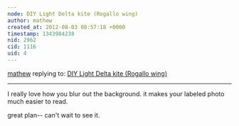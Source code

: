 ```yaml
---
node: DIY Light Delta kite (Rogallo wing)
author: mathew
created_at: 2012-08-03 08:57:18 +0000
timestamp: 1343984238
nid: 2962
cid: 1116
uid: 4
---
```




[mathew](../profile/mathew) replying to: [DIY Light Delta kite (Rogallo wing)](../notes/safidy/7-26-2012/light-delta-kite)

----
I really love how you blur out the background.  it makes your labeled photo much easier to read.

great plan-- can't wait to see it.